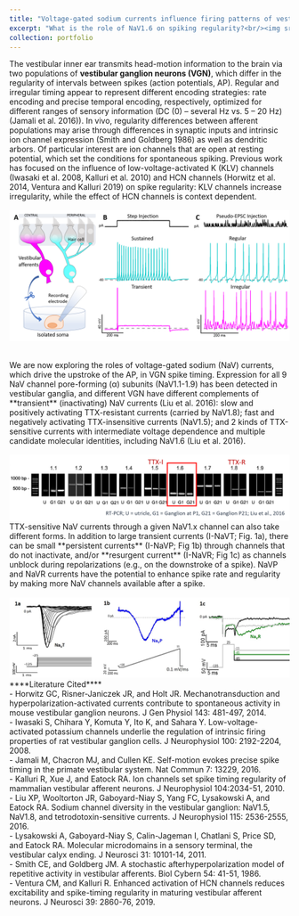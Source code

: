 ```yaml
---
title: "Voltage-gated sodium currents influence firing patterns of vestibular afferents"
excerpt: "What is the role of NaV1.6 on spiking regularity?<br/><img src='/images/NaV Currents.jpg'>"
collection: portfolio
---
```


The vestibular inner ear transmits head-motion information to the brain via two populations of **vestibular ganglion neurons (VGN)**, which differ in the regularity of intervals between spikes (action potentials, AP). Regular and irregular timing appear to represent different encoding strategies: rate encoding and precise temporal encoding, respectively, optimized for different ranges of sensory information (DC (0) – several Hz vs. 5 – 20 Hz) (Jamali et al. 2016)). In vivo, regularity differences between afferent populations may arise through differences in synaptic inputs and intrinsic ion channel expression (Smith and Goldberg 1986) as well as dendritic arbors. Of particular interest are ion channels that are open at resting potential, which set the conditions for spontaneous spiking. Previous work has focused on the influence of low-voltage-activated K (KLV) channels (Iwasaki et al. 2008, Kalluri et al. 2010) and HCN channels (Horwitz et al. 2014, Ventura and Kalluri 2019) on spike regularity: KLV channels increase irregularity, while the effect of HCN channels is context dependent.
<br/>
<br/><img src='/images/VGN review fig.png'>

<br/>
We are now exploring the roles of voltage-gated sodium (NaV) currents, which drive the upstroke of the AP, in VGN spike timing. Expression for all 9 NaV channel pore-forming (α) subunits (NaV1.1-1.9) has been detected in vestibular ganglia, and different VGN have different complements of **transient** (inactivating) NaV currents (Liu et al. 2016): slow and positively activating TTX-resistant currents (carried by NaV1.8); fast and negatively activating TTX-insensitive currents (NaV1.5); and 2 kinds of TTX-sensitive currents with intermediate voltage dependence and multiple candidate molecular identities, including NaV1.6 (Liu et al. 2016).
<br/>
<br/><img src='/images/rtPCRLiu2016.png'>

<br/>
TTX-sensitive NaV currents through a given NaV1.x channel can also take different forms. In addition to large transient currents (I-NaVT; Fig. 1a), there can be small **persistent currents** (I-NaVP; Fig 1b) through channels that do not inactivate, and/or **resurgent current** (I-NaVR; Fig 1c) as channels unblock during repolarizations (e.g., on the downstroke of a spike). NaVP and NaVR currents have the potential to enhance spike rate and regularity by making more NaV channels available after a spike.
<br/>
<br/><img src='/images/NaV Currents.jpg'>

<br/>
****Literature Cited****<br/>
- Horwitz GC, Risner-Janiczek JR, and Holt JR. Mechanotransduction and hyperpolarization-activated currents contribute to spontaneous activity in mouse vestibular ganglion neurons. J Gen Physiol 143: 481-497, 2014. <br/>
- Iwasaki S, Chihara Y, Komuta Y, Ito K, and Sahara Y. Low-voltage-activated potassium channels underlie the regulation of intrinsic firing properties of rat vestibular ganglion cells. J Neurophysiol 100: 2192-2204, 2008. <br/>
- Jamali M, Chacron MJ, and Cullen KE. Self-motion evokes precise spike timing in the primate vestibular system. Nat Commun 7: 13229, 2016. <br/>
- Kalluri R, Xue J, and Eatock RA. Ion channels set spike timing regularity of mammalian vestibular afferent neurons. J Neurophysiol 104:2034-51, 2010. <br/>
- Liu XP, Wooltorton JR, Gaboyard-Niay S, Yang FC, Lysakowski A, and Eatock RA. Sodium channel diversity in the vestibular ganglion: NaV1.5, NaV1.8, and tetrodotoxin-sensitive currents. J Neurophysiol 115: 2536-2555, 2016. <br/>
- Lysakowski A, Gaboyard-Niay S, Calin-Jageman I, Chatlani S, Price SD, and Eatock RA. Molecular microdomains in a sensory terminal, the vestibular calyx ending. J Neurosci 31: 10101-14, 2011.<br/>
- Smith CE, and Goldberg JM. A stochastic afterhyperpolarization model of repetitive activity in vestibular afferents. Biol Cybern 54: 41-51, 1986.<br/>
- Ventura CM, and Kalluri R. Enhanced activation of HCN channels reduces excitability and spike-timing regularity in maturing vestibular afferent neurons. J Neurosci 39: 2860-76, 2019.<br/>
